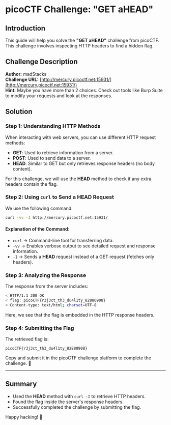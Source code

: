 # picoCTF Challenge: "GET aHEAD"

## Introduction
This guide will help you solve the **"GET aHEAD"** challenge from picoCTF. This challenge involves inspecting HTTP headers to find a hidden flag.

## Challenge Description
**Author:** madStacks  
**Challenge URL:** [http://mercury.picoctf.net:15931/](http://mercury.picoctf.net:15931/)  
**Hint:** Maybe you have more than 2 choices. Check out tools like Burp Suite to modify your requests and look at the responses.

## Solution
### Step 1: Understanding HTTP Methods
When interacting with web servers, you can use different HTTP request methods:
- **GET**: Used to retrieve information from a server.
- **POST**: Used to send data to a server.
- **HEAD**: Similar to GET but only retrieves response headers (no body content).

For this challenge, we will use the **HEAD** method to check if any extra headers contain the flag.

### Step 2: Using `curl` to Send a HEAD Request
We use the following command:
```bash
curl -vv -I http://mercury.picoctf.net:15931/
```
#### Explanation of the Command:
- `curl` → Command-line tool for transferring data.
- `-vv` → Enables verbose output to see detailed request and response information.
- `-I` → Sends a **HEAD** request instead of a GET request (fetches only headers).

### Step 3: Analyzing the Response
The response from the server includes:
```bash
< HTTP/1.1 200 OK
< flag: picoCTF{r3j3ct_th3_du4l1ty_82880908}
< Content-type: text/html; charset=UTF-8
```
Here, we see that the flag is embedded in the HTTP response headers.

### Step 4: Submitting the Flag
The retrieved flag is:
```
picoCTF{r3j3ct_th3_du4l1ty_82880908}
```
Copy and submit it in the picoCTF challenge platform to complete the challenge. 🎉

---

## Summary
- Used the **HEAD** method with `curl -I` to retrieve HTTP headers.
- Found the flag inside the server's response headers.
- Successfully completed the challenge by submitting the flag.

Happy hacking! 🚀
